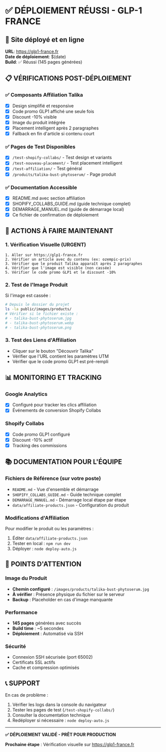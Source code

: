 # ✅ DÉPLOIEMENT RÉUSSI - GLP-1 FRANCE

## 🚀 Site déployé et en ligne

**URL**: https://glp1-france.fr  
**Date de déploiement**: $(date)  
**Build**: ✅ Réussi (145 pages générées)

## 📋 VÉRIFICATIONS POST-DÉPLOIEMENT

### ✅ Composants Affiliation Talika
- [x] Design simplifié et responsive
- [x] Code promo GLP1 affiché une seule fois
- [x] Discount -10% visible
- [x] Image du produit intégrée
- [x] Placement intelligent après 2 paragraphes
- [x] Fallback en fin d'article si contenu court

### ✅ Pages de Test Disponibles
- [x] `/test-shopify-collabs/` - Test design et variants
- [x] `/test-nouveau-placement/` - Test placement intelligent
- [x] `/test-affiliation/` - Test général
- [x] `/produits/talika-bust-phytoserum/` - Page produit

### ✅ Documentation Accessible
- [x] README.md avec section affiliation
- [x] SHOPIFY_COLLABS_GUIDE.md (guide technique complet)
- [x] DEMARRAGE_MANUEL.md (guide de démarrage local)
- [x] Ce fichier de confirmation de déploiement

## 🔧 ACTIONS À FAIRE MAINTENANT

### 1. Vérification Visuelle (URGENT)
```
1. Aller sur https://glp1-france.fr
2. Vérifier un article avec du contenu (ex: ozempic-prix)
3. Vérifier que le produit Talika apparaît après 2 paragraphes
4. Vérifier que l'image est visible (non cassée)
5. Vérifier le code promo GLP1 et le discount -10%
```

### 2. Test de l'Image Produit
Si l'image est cassée :
```bash
# Depuis le dossier du projet
ls -la public/images/products/
# Vérifier si le fichier existe :
# - talika-bust-phytoserum.jpg
# - talika-bust-phytoserum.webp
# - talika-bust-phytoserum.png
```

### 3. Test des Liens d'Affiliation
- Cliquer sur le bouton "Découvrir Talika"
- Vérifier que l'URL contient les paramètres UTM
- Vérifier que le code promo GLP1 est pré-rempli

## 📊 MONITORING ET TRACKING

### Google Analytics
- [x] Configuré pour tracker les clics affiliation
- [x] Événements de conversion Shopify Collabs

### Shopify Collabs
- [x] Code promo GLP1 configuré
- [x] Discount -10% actif
- [x] Tracking des commissions

## 📚 DOCUMENTATION POUR L'ÉQUIPE

### Fichiers de Référence (sur votre poste)
- `README.md` - Vue d'ensemble et démarrage
- `SHOPIFY_COLLABS_GUIDE.md` - Guide technique complet
- `DEMARRAGE_MANUEL.md` - Démarrage local étape par étape
- `data/affiliate-products.json` - Configuration du produit

### Modifications d'Affiliation
Pour modifier le produit ou les paramètres :
1. Éditer `data/affiliate-products.json`
2. Tester en local : `npm run dev`
3. Déployer : `node deploy-auto.js`

## 🚨 POINTS D'ATTENTION

### Image du Produit
- **Chemin configuré** : `/images/products/talika-bust-phytoserum.jpg`
- **À vérifier** : Présence physique du fichier sur le serveur
- **Backup** : Placeholder en cas d'image manquante

### Performance
- **145 pages** générées avec succès
- **Build time** : ~5 secondes
- **Déploiement** : Automatisé via SSH

### Sécurité
- Connexion SSH sécurisée (port 65002)
- Certificats SSL actifs
- Cache et compression optimisés

## 📞 SUPPORT

En cas de problème :
1. Vérifier les logs dans la console du navigateur
2. Tester les pages de test (`/test-shopify-collabs/`)
3. Consulter la documentation technique
4. Redéployer si nécessaire : `node deploy-auto.js`

---

**✅ DÉPLOIEMENT VALIDÉ - PRÊT POUR PRODUCTION**

**Prochaine étape** : Vérification visuelle sur https://glp1-france.fr
